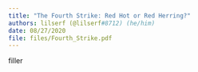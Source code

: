 ```yaml
---
title: "The Fourth Strike: Red Hot or Red Herring?"
authors: lilserf (@lilserf#8712) (he/him)
date: 08/27/2020
file: files/Fourth_Strike.pdf
---
```

filler